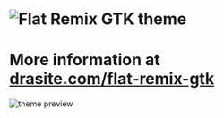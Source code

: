![Flat Remix GTK theme](https://github.com/daniruiz/flat-remix-gtk/raw/master/assets/logo.png)
===============================

# More information at [drasite.com/flat-remix-gtk](https://drasite.com/flat-remix-gtk)

![theme preview](https://github.com/daniruiz/flat-remix-gtk/raw/master/assets/preview.png)
